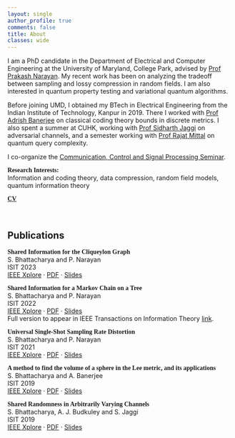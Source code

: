 ```yaml
---
layout: single
author_profile: true
comments: false
title: About
classes: wide
---
```

I am a PhD candidate in the Department of Electrical and Computer Engineering at the University of Maryland, College Park, advised by [Prof Prakash Narayan](https://user.eng.umd.edu/~prakash/index.html). My recent work has been on analyzing the tradeoff between sampling and lossy compression in random fields. I am also interested in quantum property testing and variational quantum algorithms.

Before joining UMD, I obtained my BTech in Electrical Engineering from the Indian Institute of Technology, Kanpur in 2019. There I worked with [Prof Adrish Banerjee](http://home.iitk.ac.in/~adrish/) on classical coding theory bounds in discrete metrics. I also spent a summer at CUHK, working with [Prof Sidharth Jaggi](https://research-information.bris.ac.uk/en/persons/sidharth-sid-jaggi) on adversarial channels, and a semester working with [Prof Rajat Mittal](https://www.cse.iitk.ac.in/users/rmittal/) on quantum query complexity.

I co-organize the [Communication, Control and Signal Processing Seminar](http://ccsp.ece.umd.edu/).

<span style="font-family: Source Sans Pro;">**Research Interests:**</span><br>Information and coding theory, data compression, random field models, quantum information theory

<span style="font-family: Source Sans Pro;"><b><!--<i class="far fa-file-pdf" aria-hidden="true"></i> -->[CV](/assets/sagnik-cv.pdf)</b></span>

[<i class="fab fa-fw fa-github" aria-hidden="true"></i>](https://github.com/sagnikb) &nbsp; [<i class="fab fa-linkedin"></i>](https://www.linkedin.com/in/sagnik66/) &nbsp; [<i class="fab fa-twitter"></i>](https://twitter.com/saghantik)

## Publications
<span style="font-family: Source Sans Pro;">**Shared Information for the Cliqueylon Graph**</span><br>
S. Bhattacharya and P. Narayan <br>
ISIT 2023 <br>
[IEEE Xplore](https://ieeexplore.ieee.org/abstract/document/10206503) · [PDF](https://umd0-my.sharepoint.com/:b:/g/personal/sagnikb_umd_edu/EdjYBxZKT7FKuB2j7Oze4t8BoD9JCUg-lWYZrbIcG8ma6w?e=tj5kLP) · [Slides](https://drive.google.com/file/d/1qoFyWSkvpL1_3I5F9kcyuPPwHZtdeRVQ/view?usp=drive_link) 


<span style="font-family: Source Sans Pro;">**Shared Information for a Markov Chain on a Tree**</span><br>
S. Bhattacharya and P. Narayan <br>
ISIT 2022 <br>
[IEEE Xplore](https://ieeexplore.ieee.org/abstract/document/9834365) · [PDF](https://drive.google.com/file/d/1F2xEsfWS2Hva3xQnSkkrlJnJTVDDmrSq/view?usp=sharing) · [Slides](https://drive.google.com/file/d/1RBT4Us8jtezDa1o2f7a4sPemThV_tEaj/view?usp=sharing) <br>
Full version to appear in IEEE Transactions on Information Theory [link](https://ieeexplore.ieee.org/abstract/document/10399895).
<!--*To appear*-->

<span style="font-family: Source Sans Pro;">**Universal Single-Shot Sampling Rate Distortion**</span><br>
S. Bhattacharya and P. Narayan <br>
ISIT 2021 <br>
[IEEE Xplore](https://ieeexplore.ieee.org/document/9518150) · [PDF](https://umd0-my.sharepoint.com/:b:/g/personal/sagnikb_umd_edu/EXG_J5TXeJVFtCTb8Vy_vtcBPImrrM9sxCjmLaDPmOzpHg?e=LaTME1) · [Slides](https://drive.google.com/file/d/1xd8Y9-FPAgK2NhQAijTBWRsHAf7HP26X/view?usp=sharing) 

<span style="font-family: Source Sans Pro;">**A method to find the volume of a sphere in the Lee metric, and its applications**</span><br>
S. Bhattacharya and A. Banerjee <br>
ISIT 2019 <br>
[IEEE Xplore](https://ieeexplore.ieee.org/abstract/document/8849817) · [PDF](/assets/pdfs/Lee_metric.pdf) · [Slides](https://drive.google.com/file/d/1aVRhZEmQgqvAxmn0m-a5-mePRxrp_UD1/view?usp=sharing)

<span style="font-family: Source Sans Pro;">**Shared Randomness in Arbitrarily Varying Channels**</span><br>
S. Bhattacharya, A. J. Budkuley and S. Jaggi<br>
ISIT 2019 <br>
[IEEE Xplore](https://ieeexplore.ieee.org/document/8849801) · [PDF](/assets/pdfs/Shared_randomness.pdf) · [Slides](https://drive.google.com/file/d/1Kk39dz6-BV3XJfoMvKZFyTmZW2GFUCJw/view?usp=sharing) 
